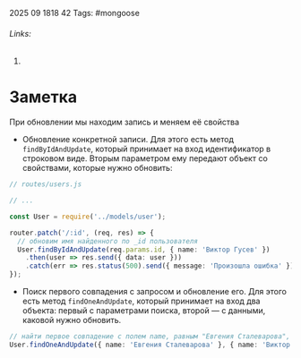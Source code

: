 2025 09 1818 42
Tags: #mongoose 
###### Links: 
1) 
# Заметка
При обновлении мы находим запись и меняем её свойства
- Обновление конкретной записи. Для этого есть метод `findByIdAndUpdate`, который принимает на вход идентификатор в строковом виде. Вторым параметром ему передают объект со свойствами, которые нужно обновить:
```ts
// routes/users.js

// ...

const User = require('../models/user');

router.patch('/:id', (req, res) => {
  // обновим имя найденного по _id пользователя
  User.findByIdAndUpdate(req.params.id, { name: 'Виктор Гусев' })
    .then(user => res.send({ data: user }))
    .catch(err => res.status(500).send({ message: 'Произошла ошибка' }));
});
```
- Поиск первого совпадения с запросом и обновление его. Для этого есть метод `findOneAndUpdate`, который принимает на вход два объекта: первый с параметрами поиска, второй — с данными, каковой нужно обновить.
```ts
// найти первое совпадение с полем name, равным "Евгения Сталеварова", и заменить имя на "Виктор Гусев"
User.findOneAndUpdate({ name: 'Евгения Сталеварова' }, { name: 'Виктор Гусев' });
```

